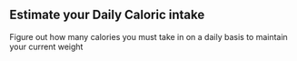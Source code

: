 ## Estimate your Daily Caloric intake

Figure out how many calories you must take in on a daily basis to maintain your current weight

